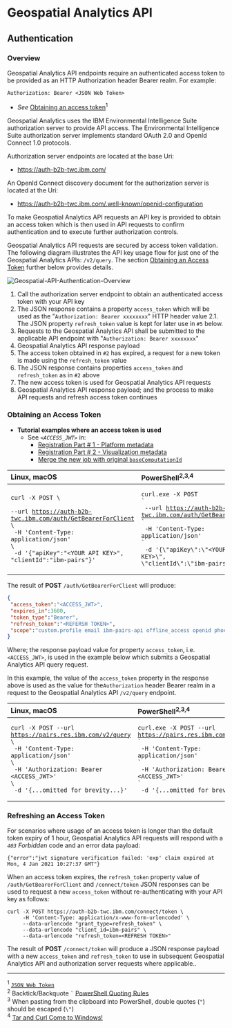 # Geospatial Analytics API

## Authentication

### Overview
Geospatial Analytics API endpoints require an authenticated access token to be provided as an
HTTP Authorization header Bearer realm. For example:

``` text
Authorization: Bearer <JSON Web Token>
```
* *See* [Obtaining an access token](#obtaining-an-access-token)<sup>1</sup>

Geospatial Analytics uses the IBM Environmental Intelligence Suite authorization server to provide API access.
The Environmental Intelligence Suite authorization server implements standard OAuth 2.0 and OpenId Connect 1.0 protocols.

Authorization server endpoints are located at the base Uri:
- https://auth-b2b-twc.ibm.com/

An OpenId Connect discovery document for the authorization server is located at the Uri:
- https://auth-b2b-twc.ibm.com/.well-known/openid-configuration

To make Geospatial Analytics API requests an API key is provided to obtain an access token
which is then used in API requests to confirm authentication and to execute further authorization controls.

Geospatial Analytics API requests are secured by access token validation. The following diagram illustrates the API key usage flow
for just one of the Geospatial Analytics APIs: `/v2/query`. The section [Obtaining an Access Token](#obtaining-an-access-token) further
below provides details.

![Geospatial-API-Authentication-Overview](resources/Geospatial-API-Authentication-Overview.png)

1. Call the authorization server endpoint to obtain an authenticated access token with your API key
2. The JSON response contains a property `access_token` which will be used as the "`Authorization: Bearer xxxxxxxx`" HTTP header value
2.1. The JSON property `refresh_token` value is kept for later use in `#5` below.
3. Requests to the Geospatial Analytics API shall be submitted to the applicable API endpoint with "`Authorization: Bearer xxxxxxxx`"
4. Geospatial Analytics API response payload
5. The access token obtained in `#2` has expired, a request for a new token is made using the `refresh_token` value
6. The JSON response contains properties `access_token` and `refresh_token` as in `#2` above
7. The new access token is used for Geospatial Analytics API requests
8. Geospatial Analytics API response payload; and the process to make API requests and refresh access token continues

### Obtaining an Access Token
* **Tutorial examples where an access token is used**
    * See *`<ACCESS_JWT>`* in:
        * [Registration Part # 1 - Platform metadata](./custom-geospatial-query-extension.md#access-jwt-ex1)
        * [Registration Part # 2 - Visualization metadata](./custom-geospatial-query-extension.md#access-jwt-ex2)
        * [Merge the new job with original `baseComputationId`](./custom-geospatial-query-extension.md#access-jwt-ex3)

| **Linux, macOS** | **PowerShell<sup>2,3,4</sup>** |
|:-----------------|:-----------------------------|
| <pre><code>curl -X POST &#92;</code><br><code>     --url https://auth-b2b-twc.ibm.com/auth/GetBearerForClient &#92;</code><br><code>     -H 'Content-Type: application/json' &#92;</code><br><code>     -d '{"apiKey":"&lt;YOUR API KEY&gt;", "clientId":"ibm-pairs"}'</code></pre> |  <pre><code>curl.exe -X POST &#96;</code><br><code>         --url https://auth-b2b-twc.ibm.com/auth/GetBearerForClient &#96;</code><br><code>         -H 'Content-Type: application/json' &#96;</code><br><code>         -d '{\\"apiKey\\":\\"&lt;YOUR API KEY&gt;\\", \\"clientId\\":\\"ibm-pairs\\"}'</code></pre> |

The result of **POST** `/auth/GetBearerForClient` will produce:

``` json
{
 "access_token":"<ACCESS_JWT>",
 "expires_in":3600,
 "token_type":"Bearer",
 "refresh_token":"<REFERSH TOKEN>",
 "scope":"custom.profile email ibm-pairs-api offline_access openid phoenix-api profile"
}
```

Where; the response payload value for property `access_token`, i.e. `<ACCESS_JWT>`, is used in the example below
which submits a Geospatial Analytics API query request.

In this example, the value of the `access_token` property in the response above is used as the value for
the`Authorization` header Bearer realm in a request to the Geospatial Analytics API `/v2/query` endpoint.

| **Linux, macOS**                                                 | **PowerShell<sup>2,3,4</sup>** |
|:-----------------------------------------------------------------|:------------------------------|
| <pre><code>curl -X POST --url https://pairs.res.ibm.com/v2/query &#92;</code><br><code>     -H 'Content-Type: application/json' &#92;</code><br><code>     -H 'Authorization: Bearer &lt;ACCESS_JWT&gt;' &#92;</code><br><code>     -d '{...omitted for brevity...}'</code></pre> | <pre><code>curl.exe -X POST --url https://pairs.res.ibm.com/v2/query &#96;</code><br><code>         -H 'Content-Type: application/json' &#96;</code><br><code>         -H 'Authorization: Bearer &lt;ACCESS_JWT&gt;' &#96;</code><br><code>         -d '{...omitted for brevity...}'</code></pre> |

### Refreshing an Access Token

For scenarios where usage of an access token is longer than the default token expiry of 1 hour,
Geospatial Analytics API requests will respond with a *`403` Forbidden* code and an error data payload:

`{"error":"jwt signature verification failed: 'exp' claim expired at Mon, 4 Jan 2021 10:27:37 GMT"}`

When an access token expires, the `refresh_token` property value of `/auth/GetBearerForClient` and
`/connect/token` JSON responses can be used to request a new `access_token` without re-authenticating
with your API key as follows:

``` shell
curl -X POST https://auth-b2b-twc.ibm.com/connect/token \
     -H 'Content-Type: application/x-www-form-urlencoded' \
     --data-urlencode "grant_type=refresh_token" \
     --data-urlencode "client_id=ibm-pairs" \
     --data-urlencode "refresh_token=<REFRESH TOKEN>"
```

The result of **POST** `/connect/token` will produce a JSON response payload with a new `access_token` and
`refresh_token` to use in subsequent Geospatial Analytics API and authorization server requests
where applicable..

---
<a id='user-content-sup-1' href='#sup-1'></a>
<sup>1</sup> [`JSON Web Token`](https://en.wikipedia.org/wiki/JSON_Web_Token)<br>
<a id='user-content-sup-2' href='#sup-2'></a>
<sup>2</sup> Backtick/Backquote `` ` `` [PowerShell Quoting Rules](https://docs.microsoft.com/en-us/powershell/module/microsoft.powershell.core/about/about_quoting_rules)<br>
<a id='user-content-sup-3' href='#sup-3'></a>
<sup>3</sup> When pasting from the clipboard into PowerShell, double quotes (`"`) should be escaped (`\"`)<br>
<a id='user-content-sup-4' href='#sup-4'></a>
<sup>4</sup> [Tar and Curl Come to Windows!](https://techcommunity.microsoft.com/t5/containers/tar-and-curl-come-to-windows/ba-p/382409)
